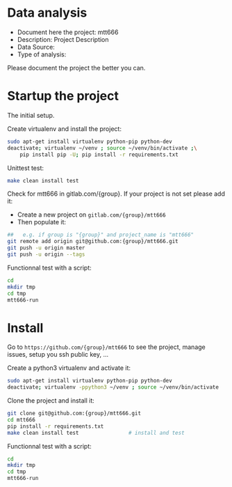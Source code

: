 # Data analysis
- Document here the project: mtt666
- Description: Project Description
- Data Source:
- Type of analysis:

Please document the project the better you can.

# Startup the project

The initial setup.

Create virtualenv and install the project:
```bash
sudo apt-get install virtualenv python-pip python-dev
deactivate; virtualenv ~/venv ; source ~/venv/bin/activate ;\
    pip install pip -U; pip install -r requirements.txt
```

Unittest test:
```bash
make clean install test
```

Check for mtt666 in gitlab.com/{group}.
If your project is not set please add it:

- Create a new project on `gitlab.com/{group}/mtt666`
- Then populate it:

```bash
##   e.g. if group is "{group}" and project_name is "mtt666"
git remote add origin git@github.com:{group}/mtt666.git
git push -u origin master
git push -u origin --tags
```

Functionnal test with a script:

```bash
cd
mkdir tmp
cd tmp
mtt666-run
```

# Install

Go to `https://github.com/{group}/mtt666` to see the project, manage issues,
setup you ssh public key, ...

Create a python3 virtualenv and activate it:

```bash
sudo apt-get install virtualenv python-pip python-dev
deactivate; virtualenv -ppython3 ~/venv ; source ~/venv/bin/activate
```

Clone the project and install it:

```bash
git clone git@github.com:{group}/mtt666.git
cd mtt666
pip install -r requirements.txt
make clean install test                # install and test
```
Functionnal test with a script:

```bash
cd
mkdir tmp
cd tmp
mtt666-run
```
